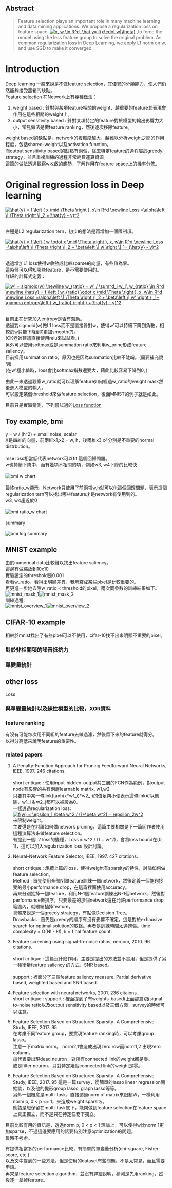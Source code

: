 ## Abstract

> Feature selection plays an important role in many machine learning and data mining applications. We propose a regularization loss on feature space, <a href="https://www.codecogs.com/eqnedit.php?latex=x,&space;w&space;\in&space;R^d,&space;\hat&space;y=&space;f(x\cdot&space;w|\theta)" target="_blank"><img src="https://latex.codecogs.com/gif.latex?x,&space;w&space;\in&space;R^d,&space;\hat&space;y=&space;f(x\cdot&space;w|\theta)" title="x, w \in R^d, \hat y= f(x\cdot w|\theta)" /></a> ,to force the model using the less feature group to solve the original problem. As common regularization loss in Deep Learning, we apply L1 norm on w, and use SGD to make it converged.
>
# Introduction
Deep learning 一般來說是不做feature selection，其優異的分類能力，使人們仍然能夠接受黑箱的缺點。</br>
Feature selection 在Network上有幾種做法：</br>
1. weight based : 針對與某項feature相關的weight，越重要的feature其表現會作用在這些相關的weight上。
2. output sensitivity based : 針對某項特定的feature對於模型的輸出影響力大小，常見做法是做feature ranking，然後逐次移除feature。


weight based的缺點是，network的複雜度越大，越難以分析weight之間的作用程度，包括shared-weight以及activation function。</br>
而output sensitivity based的缺點有兩個，除去特定feature的過程屬於greedy strategy，並且重複訓練的過程非常耗費運算資源。</br>
這篇的做法透過觀察w收斂的趨勢，了解作用在feature space上的機率分佈。


# Original regression loss in Deep learning

<a href="https://www.codecogs.com/eqnedit.php?latex=\hat{y}&space;=&space;f&space;\left&space;(&space;x&space;\mid&space;\Theta&space;\right&space;),&space;x\in&space;R^d&space;\newline&space;Loss&space;=\alpha\left&space;\|&space;\Theta&space;\right&space;\|_2&space;&plus;(\hat{y}&space;-&space;y)^2" target="_blank"><img src="https://latex.codecogs.com/gif.latex?\hat{y}&space;=&space;f&space;\left&space;(&space;x&space;\mid&space;\Theta&space;\right&space;),&space;x\in&space;R^d&space;\newline&space;Loss&space;=\alpha\left&space;\|&space;\Theta&space;\right&space;\|_2&space;&plus;(\hat{y}&space;-&space;y)^2" title="\hat{y} = f \left ( x \mid \Theta \right ), x\in R^d \newline Loss =\alpha\left \| \Theta \right \|_2 +(\hat{y} - y)^2" /></a></br></br>

左邊是L2 regularization tern，初步的想法是再增加一個限制項。</br>

<a href="https://www.codecogs.com/eqnedit.php?latex=\hat{y}&space;=&space;f&space;\left&space;(&space;w&space;\odot&space;x&space;\mid&space;\Theta&space;\right&space;),&space;x,&space;w\in&space;R^d&space;\newline&space;Loss&space;=\alpha\left&space;\|&space;\Theta&space;\right&space;\|_2&space;&plus;&space;\beta\left&space;\|&space;w&space;\right&space;\|_1&plus;&space;(\hat{y}&space;-&space;y)^2" target="_blank"><img src="https://latex.codecogs.com/gif.latex?\hat{y}&space;=&space;f&space;\left&space;(&space;w&space;\odot&space;x&space;\mid&space;\Theta&space;\right&space;),&space;x,&space;w\in&space;R^d&space;\newline&space;Loss&space;=\alpha\left&space;\|&space;\Theta&space;\right&space;\|_2&space;&plus;&space;\beta\left&space;\|&space;w&space;\right&space;\|_1&plus;&space;(\hat{y}&space;-&space;y)^2" title="\hat{y} = f \left ( w \odot x \mid \Theta \right ), x, w\in R^d \newline Loss =\alpha\left \| \Theta \right \|_2 + \beta\left \| w \right \|_1+ (\hat{y} - y)^2" /></a></br></br>


透過增加L1 loss使得w收斂成比較sparse的向量，有些值為零。</br>
這時候可以得知哪些feature，是不需要使用的。</br>
詳細的計算式定義：</br>

<a href="https://www.codecogs.com/eqnedit.php?latex=w'&space;=&space;sigmoid(w)&space;\newline&space;w_{ratio}&space;=&space;w'&space;/&space;\sum^d_i&space;w_i',&space;w_{ratio}&space;\in&space;R^d&space;\newline&space;\hat{y}&space;=&space;f&space;\left&space;(&space;w_{ratio}&space;\odot&space;x&space;\mid&space;\Theta&space;\right&space;),&space;x,&space;w\in&space;R^d&space;\newline&space;Loss&space;=\alpha\left&space;\|&space;\Theta&space;\right&space;\|_2&space;&plus;&space;\beta\left&space;\|&space;w'&space;\right&space;\|_1&plus;&space;\gamma&space;entropy\left&space;(&space;w_{ratio}&space;\right&space;)&space;&plus;(\hat{y}&space;-&space;y)^2" target="_blank"><img src="https://latex.codecogs.com/gif.latex?w'&space;=&space;sigmoid(w)&space;\newline&space;w_{ratio}&space;=&space;w'&space;/&space;\sum^d_i&space;w_i',&space;w_{ratio}&space;\in&space;R^d&space;\newline&space;\hat{y}&space;=&space;f&space;\left&space;(&space;w_{ratio}&space;\odot&space;x&space;\mid&space;\Theta&space;\right&space;),&space;x,&space;w\in&space;R^d&space;\newline&space;Loss&space;=\alpha\left&space;\|&space;\Theta&space;\right&space;\|_2&space;&plus;&space;\beta\left&space;\|&space;w'&space;\right&space;\|_1&plus;&space;\gamma&space;entropy\left&space;(&space;w_{ratio}&space;\right&space;)&space;&plus;(\hat{y}&space;-&space;y)^2" title="w' = sigmoid(w) \newline w_{ratio} = w' / \sum^d_i w_i', w_{ratio} \in R^d \newline \hat{y} = f \left ( w_{ratio} \odot x \mid \Theta \right ), x, w\in R^d \newline Loss =\alpha\left \| \Theta \right \|_2 + \beta\left \| w' \right \|_1+ \gamma entropy\left ( w_{ratio} \right ) +(\hat{y} - y)^2" /></a></br></br>

目前正在研究加入entropy是否有幫助。</br>
透過對sigmoid(w)做L1 loss而不是直接針對w，使得w'可以持續下降到負數，相較於w只能下降到0更加smooth(?)。</br>
(CK老師建議直接使用relu來試試看。)</br>
另外可以使用softmax或是summation ratio來利用w_prine形成feature saliency。</br>
目前採用summation ratio，原因也是因為summation比較不陡峭。(需要補充說明)</br>
(在w'極小值時，loss會比softmax指數還要大，藉此比較容易下降到0。)</br>

由此一來透過觀察w_ratio就可以理解feature如何經過w_ratio的weight mask然後進入模型的輸入。</br>
可以設定某個threshold來做feature selection，後面MNIST的例子就是如此。

目前只是實驗猜測，下列嘗試過的[Loss function](#other-loss)




## Toy example, bmi
y = w / (h^2) + small noise, scalar</br>
X是四維的向量，前兩維x1,x2 = w, h，後兩維x3,x4分別是不重要的normal distrbution。</br></br>
mse loss相當低代表network可以fit 這個回歸問題。</br>
w也持續下降中，而有幾項不相關的項，例如w3, w4下降的比較快</br></br>
![bmi w chart][bmi_w]</br></br>
最終ratio_w顯示，Network只使用了前兩項w,h就可以fit這個回歸問題，表示這個regularization tern可以找出哪些feature才是network有使用到的。</br>
w3, w4趨近於0</br></br>
![bmi ratio_w chart][bmi_w_ratio]</br></br>
summary</br></br>
![bmi log summary][bmi_summary]</br>

## MNIST example
由於numerical data比較難以找出feature saliency。</br>
這邊有做縮放到10x10</br>
實驗設定的threshold是0.001</br>
看看w_ratio，看得出明顯差異，我解釋成某些pixel是比較重要的。</br>
再更進一步地去除w_ratio < threshold的pixel，兩次同參數的訓練結果如下。</br>
![mnist_mask_1][mnist_mask_1]![mnist_mask_2][mnist_mask_2]</br>
訓練過程:</br>
![mnist_overview_1][mnist_overview_1]![mnist_overview_2][mnist_overview_2]</br>


## CIFAR-10 example
相較於mnist找出了有些pixel可以不使用，cifar-10找不出來明顯不重要的pixel。</br>


### 對於非相關項的噪音抵抗力



### 單變量統計


## other loss
Loss

### 與單變量統計以及線性模型的比較，XOR資料

### feature ranking
有沒有可能每次用不同組的feature去做過濾，然後留下來的feature就得分。</br>
以得分高低來說明feature的重要性。</br>

### related papers
1. A Penalty-Function Approach for Pruning Feedforward Neural Networks, IEEE, 1997. 246 citations. </br></br>
short critique : 使用input-hidden-output共三層的FCN作為範例，對output node有影響的共有兩層learnable matrix, w1,w2</br>
只要其中某一條link(tanh(x*w1_i)*w2_j)的值足夠小便表示這條link可以刪除，w1_i & w2_j都可以被設為0。</br>
一樣透過regularization loss:</br> <a href="https://www.codecogs.com/eqnedit.php?latex=f(w)&space;=&space;\epsilon_1&space;\beta&space;w^2&space;/&space;(1&plus;\beta&space;w^2)&space;&plus;&space;\epsilon_2w^2" target="_blank"><img src="https://latex.codecogs.com/gif.latex?f(w)&space;=&space;\epsilon_1&space;\beta&space;w^2&space;/&space;(1&plus;\beta&space;w^2)&space;&plus;&space;\epsilon_2w^2" title="f(w) = \epsilon_1 \beta w^2 / (1+\beta w^2) + \epsilon_2w^2" /></a></br>
來限制weight。</br>
主要還是在討論如何做network pruning，這篇主要相關是下一篇同作者使用這種演算法來做feature selection。</br>
有提到一個L2 loss的變種，Loss = w^2 / (1 + w^2)，會將loss bound在[0, 1]，這可以加入regularization loss 設計討論。</br>


2. Neural-Network Feature Selector, IEEE, 1997. 427 citations.</br></br>
short critique : 承續上篇的loss，使得weight有sparsity的特性，討論如何做feature selection。</br>
Method : 首先使用全部N個feature訓練一個network，然後定義一個能夠接受的最小performance drop，在這篇裡面使用accuracy。</br>
再來分別抽掉一個feature，利用N-1個feature訓練出N-1個network，然後對performance做排序，只要最差的那個network還在允許performance drop範圍內，就繼續抽掉feature。</br>
具體來說是一個greedy strategy，有點像Decision Tree。</br>
Drawbacks : 首先是greedy的順序有沒有影響不確定，這是對於exhausive search for optimal solution的取捨。再者是訓練時間太過誇張。time complexity = O(N! - k!), k = final feature count.</br>

3. Feature screening using signal-to-noise ratios, nercom, 2010. 96 citations.</br></br>
short critique : 這篇沒什麼作用，主要是提出的方法並不實用，但是提供了另一種衡量feature saliency 的方式，SNR based。</br></br>
support : 裡面分了三個feature saliency measure. Partial derivative based, weighted based and SNR based.</br>

4. Feature selection with neural networks, 2001. 236 citaions.</br>
short critique : 
support : 裡面提到了有weights-based(上面那篇)跟signal-to-noise retio以及output sensitivity based以及三個方面，survey的時候可以注意。</br>

5. Feature Selection Based on Structured Sparsity- A Comprehensive Study, IEEE, 2017. 95</br>
在考慮不同feature group，要實現feature ranking時，可以考慮group lasso。</br>
注意一下matrix norm。 norm2,1會造成出現zero row而norm1,2 出現zero column，</br>
這代表要出現dead neuron，對所有connected link的weight都是零。</br>
或是filter neuron，只對特定幾個connected link的weight是零。</br>

6. Feature Selection Based on Structured Sparsity- A Comprehensive Study, IEEE, 2017. 95
這是一篇survey，從簡單的lasso linear regression開始談，以及他的變形group lasso, graph lasso等等。</br>
另外一個概念是multi-task，直接透過norm of matrix來限制W，一樣利用norm p, 0 < p <= 1，來造成weight sparsity。</br>
應該是想保留在multi-task底下，能夠做到feature selection在feature space上真正獨立，而不是只在特定任務下獨立。</br>

目前比較有用的資訊是，透過norm p, 0 < p < 1 理論上，可以使得w比norm 1更加sparse，不過這邊要應用的話要特別注意optimization的問題。</br>
暫時不考慮。</br>

有提供相當多的performance比較，有簡單的單變量分析(chi-square, Fisher-score, etc.)</br>
以及文中提到的一些方法，但是使用的dataset有些問題，不是太常見，而且需要申請。</br>
再來是feature selection algorithm，並沒有詳細說明，猜測是先用ranking，然後逐一拿掉feature。</br>


[bmi_summary]: https://github.com/k123321141/SelectNet/blob/master/data/figures/bmi_summary.png
[bmi_w]: https://github.com/k123321141/SelectNet/blob/master/data/figures/bmi_w.png
[bmi_w_ratio]: https://github.com/k123321141/SelectNet/blob/master/data/figures/bmi_w_ratio.png
[mnist_overview_1]: https://github.com/k123321141/SelectNet/blob/master/data/figures/mnist_overview_1.png
[mnist_overview_2]: https://github.com/k123321141/SelectNet/blob/master/data/figures/mnist_overview_2.png
[mnist_ratio]: https://github.com/k123321141/SelectNet/blob/master/data/figures/mnist_overview.png
[mnist_mask_1]: https://github.com/k123321141/SelectNet/blob/master/data/figures/mnist_mask_1.png
[mnist_mask_2]: https://github.com/k123321141/SelectNet/blob/master/data/figures/mnist_mask_2.png

